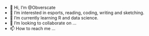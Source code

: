 - 👋 Hi, I’m @Obverscate
- 👀 I’m interested in esports, reading, coding, writing and sketching.
- 🌱 I’m currently learning R and data science.
- 💞️ I’m looking to collaborate on ...
- 📫 How to reach me ...

<!---
Obverscate/Obverscate is a ✨ special ✨ repository because its `README.md` (this file) appears on your GitHub profile.
You can click the Preview link to take a look at your changes.
--->
